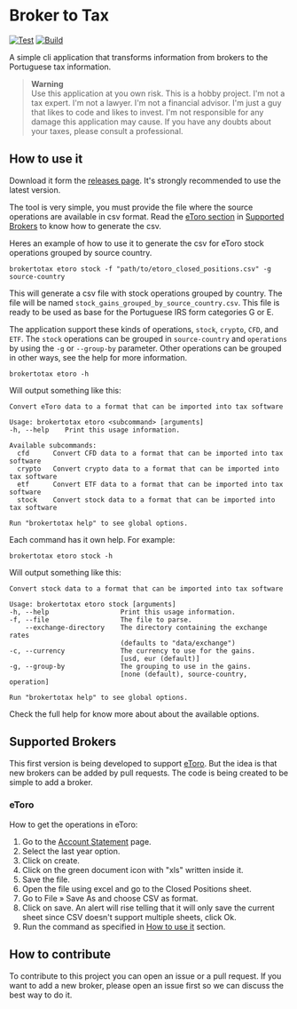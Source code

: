 # Broker to Tax

[![Test](https://github.com/MiguelTVMS/broker_to_tax/actions/workflows/run-test.yml/badge.svg?event=push)](https://github.com/MiguelTVMS/broker_to_tax/actions/workflows/run-test.yml)
[![Build](https://github.com/MiguelTVMS/broker_to_tax/actions/workflows/run-build.yml/badge.svg)](https://github.com/MiguelTVMS/broker_to_tax/actions/workflows/run-build.yml)

A simple cli application that transforms information from brokers to the Portuguese tax information.

> **Warning**  
> Use this application at you own risk. This is a hobby project. I'm not a tax expert. I'm not a lawyer. I'm not a financial advisor. I'm just a guy that likes to code and likes to invest. I'm not responsible for any damage this application may cause. If you have any doubts about your taxes, please consult a professional.

## How to use it

Download it form the [releases page](https://github.com/MiguelTVMS/broker_to_tax/releases). It's strongly recommended to use the latest version.

The tool is very simple, you must provide the file where the source operations are available in csv format. Read the [eToro section](#etoro) in [Supported Brokers](#supported-brokers) to know how to generate the csv.

Heres an example of how to use it to generate the csv for eToro stock operations grouped by source country.

```shell
brokertotax etoro stock -f "path/to/etoro_closed_positions.csv" -g source-country
```

This will generate a csv file with stock operations grouped by country. The file will be named `stock_gains_grouped_by_source_country.csv`. This file is ready to be used as base for the Portuguese IRS form categories G or E.

The application support these kinds of operations, `stock`, `crypto`, `CFD`, and `ETF`. The `stock` operations can be grouped in `source-country` and `operations` by using the `-g` or `--group-by` parameter. Other operations can be grouped in other ways, see the help for more information.

```shell
brokertotax etoro -h
```

Will output something like this:

```text
Convert eToro data to a format that can be imported into tax software

Usage: brokertotax etoro <subcommand> [arguments]
-h, --help    Print this usage information.

Available subcommands:
  cfd      Convert CFD data to a format that can be imported into tax software
  crypto   Convert crypto data to a format that can be imported into tax software
  etf      Convert ETF data to a format that can be imported into tax software
  stock    Convert stock data to a format that can be imported into tax software

Run "brokertotax help" to see global options.
```

Each command has it own help. For example:

```shell
brokertotax etoro stock -h
```

Will output something like this:

```text
Convert stock data to a format that can be imported into tax software

Usage: brokertotax etoro stock [arguments]
-h, --help                  Print this usage information.
-f, --file                  The file to parse.
    --exchange-directory    The directory containing the exchange rates
                            (defaults to "data/exchange")
-c, --currency              The currency to use for the gains.
                            [usd, eur (default)]
-g, --group-by              The grouping to use in the gains.
                            [none (default), source-country, operation]

Run "brokertotax help" to see global options.
```

Check the full help for know more about about the available options.

## Supported Brokers

This first version is being developed to support [eToro](https://www.etoro.com/). But the idea is that new brokers can be added by pull requests. The code is being created to be simple to add a broker.

### eToro

How to get the operations in eToro:

1. Go to the [Account Statement](https://www.etoro.com/documents/accountstatement) page.
2. Select the last year option.
3. Click on create.
4. Click on the green document icon with "xls" written inside it.
5. Save the file.
6. Open the file using excel and go to the Closed Positions sheet.
7. Go to File » Save As and choose CSV as format.
8. Click on save. An alert will rise telling that it will only save the current sheet since CSV doesn't support multiple sheets, click Ok.
9. Run the command as specified in [How to use it](#how-to-use-it) section.

## How to contribute

To contribute to this project you can open an issue or a pull request. If you want to add a new broker, please open an issue first so we can discuss the best way to do it.
